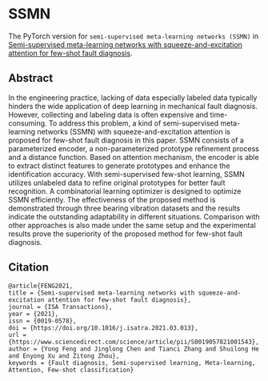 # SSMN
The PyTorch version for `semi-supervised meta-learning networks (SSMN)` in [Semi-supervised meta-learning networks with squeeze-and-excitation attention for few-shot fault diagnosis](https://www.sciencedirect.com/science/article/pii/S0019057821001543).

## Abstract
In the engineering practice, lacking of data especially labeled data typically hinders the wide application of deep learning in mechanical fault diagnosis. However, collecting and labeling data is often expensive and time-consuming. To address this problem, a kind of semi-supervised meta-learning networks (SSMN) with squeeze-and-excitation attention is proposed for few-shot fault diagnosis in this paper. SSMN consists of a parameterized encoder, a non-parameterized prototype refinement process and a distance function. Based on attention mechanism, the encoder is able to extract distinct features to generate prototypes and enhance the identification accuracy. With semi-supervised few-shot learning, SSMN utilizes unlabeled data to refine original prototypes for better fault recognition. A combinatorial learning optimizer is designed to optimize SSMN efficiently. The effectiveness of the proposed method is demonstrated through three bearing vibration datasets and the results indicate the outstanding adaptability in different situations. Comparison with other approaches is also made under the same setup and the experimental results prove the superiority of the proposed method for few-shot fault diagnosis.

## Citation
```
@article{FENG2021,
title = {Semi-supervised meta-learning networks with squeeze-and-excitation attention for few-shot fault diagnosis},
journal = {ISA Transactions},
year = {2021},
issn = {0019-0578},
doi = {https://doi.org/10.1016/j.isatra.2021.03.013},
url = {https://www.sciencedirect.com/science/article/pii/S0019057821001543},
author = {Yong Feng and Jinglong Chen and Tianci Zhang and Shuilong He and Enyong Xu and Zitong Zhou},
keywords = {Fault diagnosis, Semi-supervised learning, Meta-learning, Attention, Few-shot classification}
```
